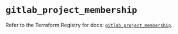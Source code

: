 # `gitlab_project_membership`

Refer to the Terraform Registry for docs: [`gitlab_project_membership`](https://registry.terraform.io/providers/gitlabhq/gitlab/17.1.0/docs/resources/project_membership).
